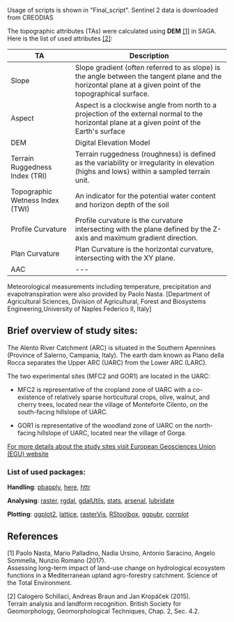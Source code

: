 ﻿Usage of scripts is shown in "Final_script". Sentinel 2 data is downloaded from CREODIAS

The topographic attributes (TAs) were calculated using **DEM** [[1]](#1) in SAGA. Here is the list of used attributes [[2]](#2):

| TA                              | Description |
| -----------                     | ----------- |
| Slope                           | Slope gradient (often referred to as slope) is the angle between the tangent plane and the horizontal plane at a given point of the topographical surface. |
| Aspect                          | Aspect is a clockwise angle from north to a projection of the external normal to the horizontal plane at a given point of the Earth's surface        |
| DEM                             | Digital Elevation Model        |
| Terrain Ruggedness Index (TRI)  | Terrain ruggedness (roughness) is defined as the variability or irregularity in elevation (highs and lows) within a sampled terrain unit.      |
| Topographic Wetness Index (TWI) | An indicator for the potential water content and horizon depth of the soil |
| Profile Curvature               | Profile curvature is the curvature intersecting with the plane defined by the Z-axis and maximum gradient direction.       |
| Plan Curvature                  | Plan Curvature is the horizontal curvature, intersecting with the XY plane.        | 
| AAC                             | ---        |

Meteorological measurements including temperature, precipitation and evapotranspiration were also provided by Paolo Nasta. [Department of Agricultural Sciences, Division of Agricultural, Forest and Biosystems Engineering,University of Naples Federico II, Italy]

## Brief overview of study sites:

The Alento River Catchment (ARC) is situated in the Southern Apennines (Province of Salerno, Campania, Italy). The earth dam known as Piano della Rocca separates the Upper ARC (UARC) from the Lower ARC (LARC).

The two experimental sites (MFC2 and GOR1) are located in the UARC:

* MFC2 is representative of the cropland zone of UARC with a co-existence of relatively sparse horticultural crops, olive, walnut, and cherry trees, 
    located near the village of Monteforte Cilento, on the south-facing hillslope of UARC.  

* GOR1 is representative of the woodland zone of UARC on the north-facing hillslope of UARC, located near the village of Gorga.

[For more details about the study sites visit European Geosciences Union (EGU) website](https://blogs.egu.eu/divisions/hs/2020/12/02/featured-catchment-the-alento-hydrological-observatory-in-the-middle-of-the-mediterranean-region/?fbclid=IwAR2ZeiDsMvgiA-mFSMGo7fuptGc7FwzszJSLg3NHTVzhsJCWHmu4mBBiwtI)

### List of used packages:

**Handling**: [pbapply](https://github.com/psolymos/pbapply), [here](https://github.com/jennybc/here_here), [httr](https://github.com/r-lib/httr)

**Analysing**: [raster](https://github.com/rspatial/raster), [rgdal](https://github.com/cran/rgdal), [gdalUtils](https://github.com/cran/gdalUtils), [stats](), [arsenal](https://github.com/mayoverse/arsenal), [lubridate](https://github.com/tidyverse/lubridate)

**Plotting**: [ggplot2](https://github.com/tidyverse/ggplot2), [lattice](https://github.com/cran/lattice), [rasterVis](https://github.com/oscarperpinan/rastervis), [RStoolbox](https://github.com/bleutner/RStoolbox), [ggpubr](https://github.com/kassambara/ggpubr), [corrplot](https://github.com/taiyun/corrplot)

## References
<a id="1">[1]</a> 
Paolo Nasta, Mario Palladino, Nadia Ursino, Antonio Saracino, Angelo Sommella, Nunzio Romano (2017).  
Assessing long-term impact of land-use change on hydrological ecosystem functions in a Mediterranean upland agro-forestry catchment. 
Science of the Total Environment.

<a id="2">[2]</a> 
Calogero Schillaci, Andreas Braun and Jan Kropáček (2015).  
Terrain analysis and landform recognition. 
British Society for Geomorphology, Geomorphological Techniques, Chap. 2, Sec. 4.2.